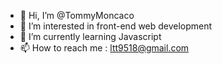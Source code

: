 - 👋 Hi, I’m @TommyMoncaco
- 👀 I’m interested in front-end web development
- 🌱 I’m currently learning Javascript
- 📫 How to reach me : ltt9518@gmail.com

<!---
TommyKila/TommyKila is a ✨ special ✨ repository because its `README.md` (this file) appears on your GitHub profile.
You can click the Preview link to take a look at your changes.
--->
